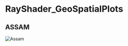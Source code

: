 # RayShader_GeoSpatialPlots
## ASSAM
![Assam](https://github.com/Angshuman44/RayShader_GeoSpatialPlots/assets/113175952/7cfa5afe-6e76-4ff1-83e8-3eafd331b08e)
